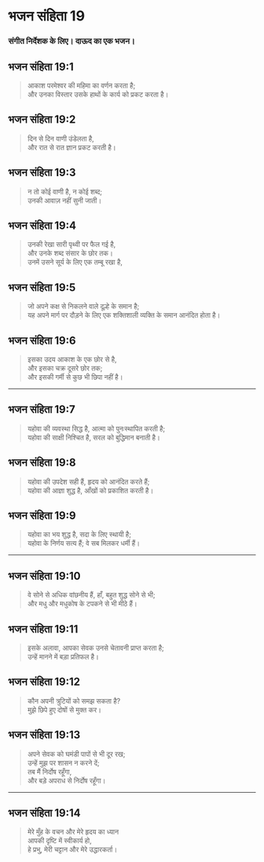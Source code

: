 # भजन संहिता 19

### संगीत निर्देशक के लिए। दाऊद का एक भजन।

## भजन संहिता 19:1

> आकाश परमेश्वर की महिमा का वर्णन करता है;  
> और उनका विस्तार उसके हाथों के कार्य को प्रकट करता है।

## भजन संहिता 19:2

> दिन से दिन वाणी उंडेलता है,  
> और रात से रात ज्ञान प्रकट करती है।

## भजन संहिता 19:3

> न तो कोई वाणी है, न कोई शब्द;  
> उनकी आवाज़ नहीं सुनी जाती।

## भजन संहिता 19:4

> उनकी रेखा सारी पृथ्वी पर फैल गई है,  
> और उनके शब्द संसार के छोर तक।  
> उनमें उसने सूर्य के लिए एक तम्बू रखा है,

## भजन संहिता 19:5

> जो अपने कक्ष से निकलने वाले दूल्हे के समान है;  
> यह अपने मार्ग पर दौड़ने के लिए एक शक्तिशाली व्यक्ति के समान आनंदित होता है।

## भजन संहिता 19:6

> इसका उदय आकाश के एक छोर से है,  
> और इसका चक्र दूसरे छोर तक;  
> और इसकी गर्मी से कुछ भी छिपा नहीं है।

---

## भजन संहिता 19:7

> यहोवा की व्यवस्था सिद्ध है, आत्मा को पुनःस्थापित करती है;  
> यहोवा की साक्षी निश्चित है, सरल को बुद्धिमान बनाती है।

## भजन संहिता 19:8

> यहोवा की उपदेश सही हैं, हृदय को आनंदित करते हैं;  
> यहोवा की आज्ञा शुद्ध है, आँखों को प्रकाशित करती है।

## भजन संहिता 19:9

> यहोवा का भय शुद्ध है, सदा के लिए स्थायी है;  
> यहोवा के निर्णय सत्य हैं; वे सब मिलकर धर्मी हैं।

---

## भजन संहिता 19:10

> वे सोने से अधिक वांछनीय हैं, हाँ, बहुत शुद्ध सोने से भी;  
> और मधु और मधुकोष के टपकने से भी मीठे हैं।

## भजन संहिता 19:11

> इसके अलावा, आपका सेवक उनसे चेतावनी प्राप्त करता है;  
> उन्हें मानने में बड़ा प्रतिफल है।

## भजन संहिता 19:12

> कौन अपनी त्रुटियों को समझ सकता है?  
> मुझे छिपे हुए दोषों से मुक्त कर।

## भजन संहिता 19:13

> अपने सेवक को घमंडी पापों से भी दूर रख;  
> उन्हें मुझ पर शासन न करने दें;  
> तब मैं निर्दोष रहूँगा,  
> और बड़े अपराध से निर्दोष रहूँगा।

---

## भजन संहिता 19:14

> मेरे मुँह के वचन और मेरे हृदय का ध्यान  
> आपकी दृष्टि में स्वीकार्य हो,  
> हे प्रभु, मेरी चट्टान और मेरे उद्धारकर्ता।
